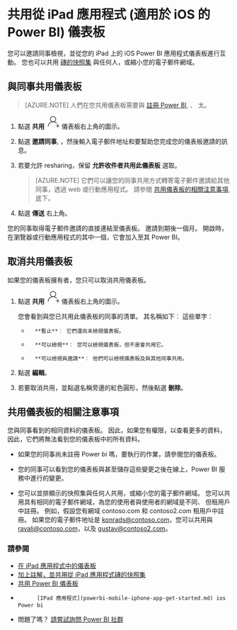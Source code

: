 <properties 
   pageTitle="從 iPad 應用程式共用儀表板"
   description="閱讀如何您邀請同事，在您的 iPad 上檢視您的儀表板和 iOS 的 Power BI 應用程式分割的快照集。"
   services="powerbi" 
   documentationCenter="" 
   authors="maggiesMSFT" 
   manager="erikre" 
   backup=""
   editor=""
   tags=""
   qualityFocus="no"
   qualityDate=""/>
 
<tags
   ms.service="powerbi"
   ms.devlang="NA"
   ms.topic="article"
   ms.tgt_pltfrm="NA"
   ms.workload="powerbi"
   ms.date="10/12/2016"
   ms.author="maggies"/>

# 共用從 iPad 應用程式 (適用於 iOS 的 Power BI) 儀表板

您可以邀請同事檢視，並從您的 iPad 上的 iOS Power BI 應用程式儀表板進行互動。 您也可以共用 [磚的快照集](powerbi-mobile-annotate-and-share-a-snapshot-from-the-ipad-app.md) 與任何人，或縮小您的電子郵件網域。

## 與同事共用儀表板

> [AZURE.NOTE]  人們在您共用儀表板需要與 [註冊 Power BI](https://powerbi.microsoft.com), 、 太。

1.  點選 **共用** ![](media/powerbi-mobile-share-dashboards-from-the-ipad-app/pbi_ipad_shareiconblk.png) 儀表板右上角的圖示。

2.  點選 **邀請同事**, ，然後輸入電子郵件地址和要幫助您完成您的儀表板邀請的訊息。

3.  若要允許 resharing，保留 **允許收件者共用此儀表板** 選取。

    > [AZURE.NOTE]    它們可以讓您的同事共用方式轉寄電子郵件邀請給其他同事，透過 web 或行動應用程式。 請參閱 [共用儀表板的相關注意事項](powerbi-mobile-share-dashboards-from-the-ipad-app.md#notes-about-sharing-dashboards), 底下。

4.  點選 **傳送** 右上角。

您的同事取得電子郵件邀請的直接連結至儀表板。 邀請到期後一個月。 開啟時，在瀏覽器或行動應用程式的其中一個，它會加入至其 Power BI。

## 取消共用儀表板

如果您的儀表板擁有者，您只可以取消共用儀表板。

1.  點選 **共用** ![](media/powerbi-mobile-share-dashboards-from-the-ipad-app/pbi_ipad_shareiconblk.png) 儀表板右上角的圖示。

    您會看到與您已共用此儀表板的同事的清單。 其名稱如下︰ 這些單字︰

    -   
            **暫止**︰ 它們還尚未檢視儀表板。

    -   
            **可以檢視**︰ 您可以檢視儀表板，但不是會共用它。

    -   
            **可以檢視與邀請**︰ 他們可以檢視儀表板及與其他同事共用。

2.  點選 **編輯**。

3.  若要取消共用，並點選名稱旁邊的紅色圓形，然後點選 **刪除**。

## 共用儀表板的相關注意事項

您與同事看到的相同資料的儀表板。 因此，如果您有權限，以查看更多的資料，因此，它們將無法看到您的儀表板中的所有資料。

-   如果您的同事尚未註冊 Power bi 嗎，要執行的作業，請參閱您的儀表板。

-   您的同事可以看到您的儀表板與甚至儲存這些變更之後在線上，Power BI 服務中進行的變更。

-   您可以並排顯示的快照集與任何人共用，或縮小您的電子郵件網域。 您可以共用具有相同的電子郵件網域，為您的使用者與使用者的網域是不同、 但租用戶中註冊。 例如，假設您有網域 contoso.com 和 contoso2.com 租用戶中註冊。 如果您的電子郵件地址是 konrads@contoso.com，您可以共用與 ravali@contoso.com，以及 gustav@contoso2.com。

### 請參閱

- [在 iPad 應用程式中的儀表板](powerbi-mobile-dashboards-on-the-ipad-app.md)
- [加上註解，並共用從 iPad 應用程式磚的快照集](powerbi-mobile-annotate-and-share-a-snapshot-from-the-ipad-app.md)
- [共用 Power BI 儀表板](powerbi-service-share-unshare-dashboard.md)
- 
            [IPad 應用程式](powerbi-mobile-iphone-app-get-started.md) ios Power bi
- 問題了嗎？ [請嘗試詢問 Power BI 社群](http://community.powerbi.com/)

